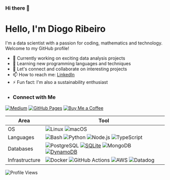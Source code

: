 ### Hi there 👋

# Hello, I'm Diogo Ribeiro

I'm a data scientist with a passion for coding, mathematics and technology. Welcome to my GitHub profile!

- 🔭 Currently working on exciting data analysis projects
- 🌱 Learning new programming languages and techniques
- 💬 Let's connect and collaborate on interesting projects
- 📫 How to reach me: [LinkedIn](https://www.linkedin.com/in/diogo-ribeiro-9094604a/)
- ⚡ Fun fact: I'm also a sustainability enthusiast
- ### Connect with Me
[![Medium](https://img.shields.io/badge/Medium-Follow%20Me-2bbc8a?logo=medium)](https://medium.com/@neverforget-1975)
[![GitHub Pages](https://img.shields.io/badge/GitHub%20Pages-Deployed-007BFF?logo=github)](https://diogoribeiro7.github.io)
[![Buy Me a Coffee](https://img.shields.io/badge/Buy%20Me%20a%20Coffee-Support%20Me-FFDD00)](https://buymeacoffee.com/diogoribeiro7)


| Area           | Tool            |
|---             | ---             |
|OS              | ![Linux](https://img.shields.io/badge/OS-Linux-FFDD00?logo=linux&logoColor=white) ![macOS](https://img.shields.io/badge/OS-macOS-FFDD00?logo=apple&logoColor=white) |
| Languages      | ![Bash](https://img.shields.io/badge/Code-Bash-2bbc8a?logo=gnu-bash&logoColor=white) ![Python](https://img.shields.io/badge/Code-Python-2bbc8a?logo=python&logoColor=white) ![Node.js](https://img.shields.io/badge/Code-Node.js-2bbc8a?logo=node.js&logoColor=white)  ![TypeScript](https://img.shields.io/badge/Code-TypeScript-2bbc8a?logo=typescript&logoColor=white) |
| Databases      | ![PostgreSQL](https://img.shields.io/badge/DB-PostgreSQL-2bbc8a?logo=postgresql&logoColor=white) [![SQLite](https://img.shields.io/badge/DB-SQLite-2bbc8a?logo=sqlite&logoColor=white)](https://www.sqlite.org/index.html) ![MongoDB](https://img.shields.io/badge/DB-MongoDB-2bbc8a?logo=mongodb&logoColor=white) [![DynamoDB](https://img.shields.io/badge/DB-DynamoDB-2bbc8a?logo=amazon-dynamodb&logoColor=white)](https://aws.amazon.com/dynamodb/) | 
| Infrastructure | ![Docker](https://img.shields.io/badge/Containers-Docker-2bbc8a?logo=docker&logoColor=white) ![GitHub Actions](https://img.shields.io/badge/CICD-GitHub_Actions-2bbc8a?logo=github-actions&logoColor=white) ![AWS](https://img.shields.io/badge/Tools-AWS-2bbc8a?logo=amazon-aws&logoColor=white) ![Datadog](https://img.shields.io/badge/Monitoring-Datadog-2bbc8a?logo=datadog&logoColor=white) |

![Profile Views](https://komarev.com/ghpvc/?username=DiogoRibeiro7)

